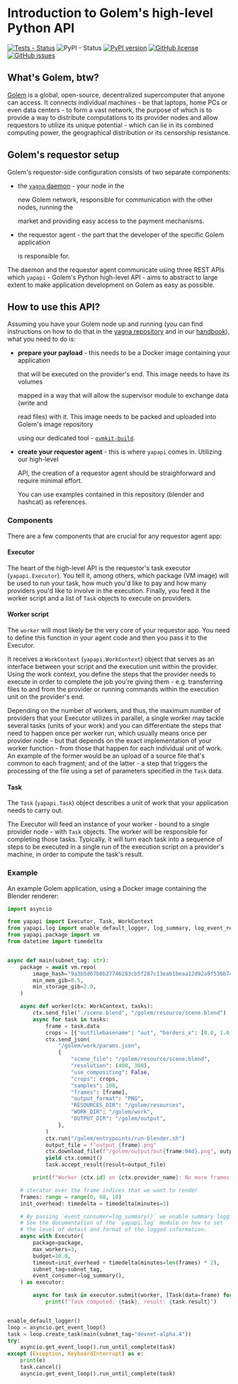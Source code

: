 # Introduction to Golem's high-level Python API

[![Tests - Status](https://img.shields.io/github/workflow/status/golemfactory/yapapi/Continuous%20integration/master?label=tests)](https://github.com/golemfactory/yapapi/actions?query=workflow%3A%22Continuous+integration%22+branch%3Amaster) ![PyPI - Status](https://img.shields.io/pypi/status/yapapi) [![PyPI version](https://badge.fury.io/py/yapapi.svg)](https://badge.fury.io/py/yapapi) [![GitHub license](https://img.shields.io/github/license/golemfactory/yapapi)](https://github.com/golemfactory/yapapi/blob/master/LICENSE) [![GitHub issues](https://img.shields.io/github/issues/golemfactory/yapapi)](https://github.com/golemfactory/yapapi/issues)

## What's Golem, btw?

[Golem](https://golem.network) is a global, open-source, decentralized supercomputer that anyone can access. It connects individual machines - be that laptops, home PCs or even data centers - to form a vast network, the purpose of which is to provide a way to distribute computations to its provider nodes and allow requestors to utilize its unique potential - which can lie in its combined computing power, the geographical distribution or its censorship resistance.

## Golem's requestor setup

Golem's requestor-side configuration consists of two separate components:

* the [`yagna` daemon](https://github.com/golemfactory/yagna) - your node in the

  new Golem network, responsible for communication with the other nodes, running the

  market and providing easy access to the payment mechanisms.

* the requestor agent - the part that the developer of the specific Golem application

  is responsible for.

The daemon and the requestor agent communicate using three REST APIs which `yapapi` - Golem's Python high-level API - aims to abstract to large extent to make application development on Golem as easy as possible.

## How to use this API?

Assuming you have your Golem node up and running \(you can find instructions on how to do that in the [yagna repository](https://github.com/golemfactory/yagna) and in our [handbook](https://handbook.golem.network)\), what you need to do is:

* **prepare your payload** - this needs to be a Docker image containing your application

  that will be executed on the provider's end. This image needs to have its volumes

  mapped in a way that will allow the supervisor module to exchange data \(write and

  read files\) with it. This image needs to be packed and uploaded into Golem's image repository

  using our dedicated tool - [`gvmkit-build`](https://pypi.org/project/gvmkit-build/).

* **create your requestor agent** - this is where `yapapi` comes in. Utilizing our high-level

  API, the creation of a requestor agent should be straighforward and require minimal effort.

  You can use examples contained in this repository \(blender and hashcat\) as references.

### Components

There are a few components that are crucial for any requestor agent app:

#### Executor

The heart of the high-level API is the requestor's task executor \(`yapapi.Executor`\). You tell it, among others, which package \(VM image\) will be used to run your task, how much you'd like to pay and how many providers you'd like to involve in the execution. Finally, you feed it the worker script and a list of `Task` objects to execute on providers.

#### Worker script

The `worker` will most likely be the very core of your requestor app. You need to define this function in your agent code and then you pass it to the Executor.

It receives a `WorkContext` \(`yapapi.WorkContext`\) object that serves as an interface between your script and the execution unit within the provider. Using the work context, you define the steps that the provider needs to execute in order to complete the job you're giving them - e.g. transferring files to and from the provider or running commands within the execution unit on the provider's end.

Depending on the number of workers, and thus, the maximum number of providers that your Executor utilizes in parallel, a single worker may tackle several tasks \(units of your work\) and you can differentiate the steps that need to happen once per worker run, which usually means once per provider node - but that depends on the exact implementation of your worker function - from those that happen for each individual unit of work. An example of the former would be an upload of a source file that's common to each fragment; and of the latter - a step that triggers the processing of the file using a set of parameters specified in the `Task` data.

#### Task

The `Task` \(`yapapi.Task`\) object describes a unit of work that your application needs to carry out.

The Executor will feed an instance of your worker - bound to a single provider node - with `Task` objects. The worker will be responsible for completing those tasks. Typically, it will turn each task into a sequence of steps to be executed in a single run of the execution script on a provider's machine, in order to compute the task's result.

### Example

An example Golem application, using a Docker image containing the Blender renderer:

```python
import asyncio

from yapapi import Executor, Task, WorkContext
from yapapi.log import enable_default_logger, log_summary, log_event_repr
from yapapi.package import vm
from datetime import timedelta


async def main(subnet_tag: str):
    package = await vm.repo(
        image_hash="9a3b5d67b0b27746283cb5f287c13eab1beaa12d92a9f536b747c7ae",
        min_mem_gib=0.5,
        min_storage_gib=2.0,
    )

    async def worker(ctx: WorkContext, tasks):
        ctx.send_file("./scene.blend", "/golem/resource/scene.blend")
        async for task in tasks:
            frame = task.data
            crops = [{"outfilebasename": "out", "borders_x": [0.0, 1.0], "borders_y": [0.0, 1.0]}]
            ctx.send_json(
                "/golem/work/params.json",
                {
                    "scene_file": "/golem/resource/scene.blend",
                    "resolution": (400, 300),
                    "use_compositing": False,
                    "crops": crops,
                    "samples": 100,
                    "frames": [frame],
                    "output_format": "PNG",
                    "RESOURCES_DIR": "/golem/resources",
                    "WORK_DIR": "/golem/work",
                    "OUTPUT_DIR": "/golem/output",
                },
            )
            ctx.run("/golem/entrypoints/run-blender.sh")
            output_file = f"output_{frame}.png"
            ctx.download_file(f"/golem/output/out{frame:04d}.png", output_file)
            yield ctx.commit()
            task.accept_result(result=output_file)

        print(f"Worker {ctx.id} on {ctx.provider_name}: No more frames to render")

    # iterator over the frame indices that we want to render
    frames: range = range(0, 60, 10)
    init_overhead: timedelta = timedelta(minutes=3)

    # By passing `event_consumer=log_summary()` we enable summary logging.
    # See the documentation of the `yapapi.log` module on how to set
    # the level of detail and format of the logged information.
    async with Executor(
        package=package,
        max_workers=3,
        budget=10.0,
        timeout=init_overhead + timedelta(minutes=len(frames) * 2),
        subnet_tag=subnet_tag,
        event_consumer=log_summary(),
    ) as executor:

        async for task in executor.submit(worker, [Task(data=frame) for frame in frames]):
            print(f"Task computed: {task}, result: {task.result}")


enable_default_logger()
loop = asyncio.get_event_loop()
task = loop.create_task(main(subnet_tag="devnet-alpha.4"))
try:
    asyncio.get_event_loop().run_until_complete(task)
except (Exception, KeyboardInterrupt) as e:
    print(e)
    task.cancel()
    asyncio.get_event_loop().run_until_complete(task)
```

